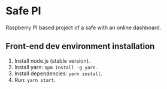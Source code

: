 # Safe PI
Raspberry PI based project of a safe with an online dashboard.

## Front-end dev environment installation
1. Install node.js (stable version).
2. Install yarn: `npm install -g yarn`.
3. Install dependencies: `yarn install`.
4. Run: `yarn start`.
